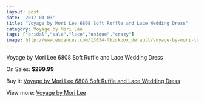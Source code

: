 ```yaml
---
layout: post
date: '2017-04-03'
title: "Voyage by Mori Lee 6808 Soft Ruffle and Lace Wedding Dress"
category: Voyage by Mori Lee
tags: ["bridal","sale","lace","unique","crazy"]
image: http://www.eudances.com/13034-thickbox_default/voyage-by-mori-lee-6808-soft-ruffle-and-lace-wedding-dress.jpg
---
```

Voyage by Mori Lee 6808 Soft Ruffle and Lace Wedding Dress

On Sales: **$299.99**
<a href="https://www.eudances.com/en/voyage-by-mori-lee/3961-voyage-by-mori-lee-6808-soft-ruffle-and-lace-wedding-dress.html"><amp-img layout="responsive" width="600" height="600" src="//www.eudances.com/13034-thickbox_default/voyage-by-mori-lee-6808-soft-ruffle-and-lace-wedding-dress.jpg" alt="Voyage by Mori Lee 6808 Soft Ruffle and Lace Wedding Dress 0" /></a>
<a href="https://www.eudances.com/en/voyage-by-mori-lee/3961-voyage-by-mori-lee-6808-soft-ruffle-and-lace-wedding-dress.html"><amp-img layout="responsive" width="600" height="600" src="//www.eudances.com/13038-thickbox_default/voyage-by-mori-lee-6808-soft-ruffle-and-lace-wedding-dress.jpg" alt="Voyage by Mori Lee 6808 Soft Ruffle and Lace Wedding Dress 1" /></a>
<a href="https://www.eudances.com/en/voyage-by-mori-lee/3961-voyage-by-mori-lee-6808-soft-ruffle-and-lace-wedding-dress.html"><amp-img layout="responsive" width="600" height="600" src="//www.eudances.com/13037-thickbox_default/voyage-by-mori-lee-6808-soft-ruffle-and-lace-wedding-dress.jpg" alt="Voyage by Mori Lee 6808 Soft Ruffle and Lace Wedding Dress 2" /></a>
<a href="https://www.eudances.com/en/voyage-by-mori-lee/3961-voyage-by-mori-lee-6808-soft-ruffle-and-lace-wedding-dress.html"><amp-img layout="responsive" width="600" height="600" src="//www.eudances.com/13036-thickbox_default/voyage-by-mori-lee-6808-soft-ruffle-and-lace-wedding-dress.jpg" alt="Voyage by Mori Lee 6808 Soft Ruffle and Lace Wedding Dress 3" /></a>
<a href="https://www.eudances.com/en/voyage-by-mori-lee/3961-voyage-by-mori-lee-6808-soft-ruffle-and-lace-wedding-dress.html"><amp-img layout="responsive" width="600" height="600" src="//www.eudances.com/13035-thickbox_default/voyage-by-mori-lee-6808-soft-ruffle-and-lace-wedding-dress.jpg" alt="Voyage by Mori Lee 6808 Soft Ruffle and Lace Wedding Dress 4" /></a>

Buy it: [Voyage by Mori Lee 6808 Soft Ruffle and Lace Wedding Dress](https://www.eudances.com/en/voyage-by-mori-lee/3961-voyage-by-mori-lee-6808-soft-ruffle-and-lace-wedding-dress.html "Voyage by Mori Lee 6808 Soft Ruffle and Lace Wedding Dress")

View more: [Voyage by Mori Lee](https://www.eudances.com/en/47-voyage-by-mori-lee "Voyage by Mori Lee")